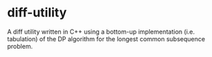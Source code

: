 # diff-utility
A diff utility written in C++ using a bottom-up implementation (i.e. tabulation) of the DP algorithm for the longest common subsequence problem.
